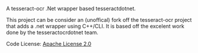 A tesseract-ocr .Net wrapper based tesseractdotnet. 

This project can be consider an (unoffical) fork off the tesseract-ocr project 
that adds a .net wrapper using C++/CLI. It is based off the excelent work done by 
the tesseractocrdotnet team.

Code License: [Apache License 2.0](http://www.apache.org/licenses/LICENSE-2.0)


